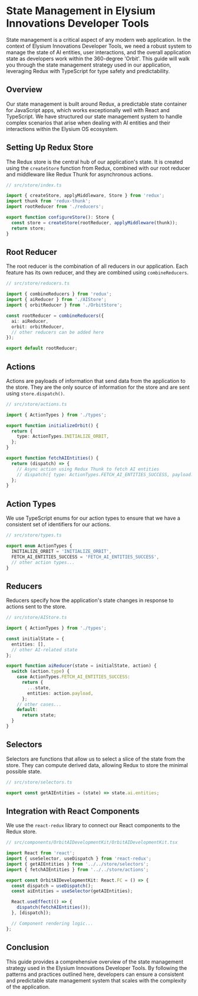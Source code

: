 # State Management in Elysium Innovations Developer Tools

State management is a critical aspect of any modern web application. In the context of Elysium Innovations Developer Tools, we need a robust system to manage the state of AI entities, user interactions, and the overall application state as developers work within the 360-degree 'Orbit'. This guide will walk you through the state management strategy used in our application, leveraging Redux with TypeScript for type safety and predictability.

## Overview

Our state management is built around Redux, a predictable state container for JavaScript apps, which works exceptionally well with React and TypeScript. We have structured our state management system to handle complex scenarios that arise when dealing with AI entities and their interactions within the Elysium OS ecosystem.

## Setting Up Redux Store

The Redux store is the central hub of our application's state. It is created using the `createStore` function from Redux, combined with our root reducer and middleware like Redux Thunk for asynchronous actions.

```typescript
// src/store/index.ts

import { createStore, applyMiddleware, Store } from 'redux';
import thunk from 'redux-thunk';
import rootReducer from './reducers';

export function configureStore(): Store {
  const store = createStore(rootReducer, applyMiddleware(thunk));
  return store;
}
```

## Root Reducer

The root reducer is the combination of all reducers in our application. Each feature has its own reducer, and they are combined using `combineReducers`.

```typescript
// src/store/reducers.ts

import { combineReducers } from 'redux';
import { aiReducer } from './AIStore';
import { orbitReducer } from './OrbitStore';

const rootReducer = combineReducers({
  ai: aiReducer,
  orbit: orbitReducer,
  // other reducers can be added here
});

export default rootReducer;
```

## Actions

Actions are payloads of information that send data from the application to the store. They are the only source of information for the store and are sent using `store.dispatch()`.

```typescript
// src/store/actions.ts

import { ActionTypes } from './types';

export function initializeOrbit() {
  return {
    type: ActionTypes.INITIALIZE_ORBIT,
  };
}

export function fetchAIEntities() {
  return (dispatch) => {
    // Async action using Redux Thunk to fetch AI entities
    // dispatch({ type: ActionTypes.FETCH_AI_ENTITIES_SUCCESS, payload: data });
  };
}
```

## Action Types

We use TypeScript enums for our action types to ensure that we have a consistent set of identifiers for our actions.

```typescript
// src/store/types.ts

export enum ActionTypes {
  INITIALIZE_ORBIT = 'INITIALIZE_ORBIT',
  FETCH_AI_ENTITIES_SUCCESS = 'FETCH_AI_ENTITIES_SUCCESS',
  // other action types...
}
```

## Reducers

Reducers specify how the application's state changes in response to actions sent to the store.

```typescript
// src/store/AIStore.ts

import { ActionTypes } from './types';

const initialState = {
  entities: [],
  // other AI-related state
};

export function aiReducer(state = initialState, action) {
  switch (action.type) {
    case ActionTypes.FETCH_AI_ENTITIES_SUCCESS:
      return {
        ...state,
        entities: action.payload,
      };
    // other cases...
    default:
      return state;
  }
}
```

## Selectors

Selectors are functions that allow us to select a slice of the state from the store. They can compute derived data, allowing Redux to store the minimal possible state.

```typescript
// src/store/selectors.ts

export const getAIEntities = (state) => state.ai.entities;
```

## Integration with React Components

We use the `react-redux` library to connect our React components to the Redux store.

```typescript
// src/components/OrbitAIDevelopmentKit/OrbitAIDevelopmentKit.tsx

import React from 'react';
import { useSelector, useDispatch } from 'react-redux';
import { getAIEntities } from '../../store/selectors';
import { fetchAIEntities } from '../../store/actions';

export const OrbitAIDevelopmentKit: React.FC = () => {
  const dispatch = useDispatch();
  const aiEntities = useSelector(getAIEntities);

  React.useEffect(() => {
    dispatch(fetchAIEntities());
  }, [dispatch]);

  // Component rendering logic...
};
```

## Conclusion

This guide provides a comprehensive overview of the state management strategy used in the Elysium Innovations Developer Tools. By following the patterns and practices outlined here, developers can ensure a consistent and predictable state management system that scales with the complexity of the application.